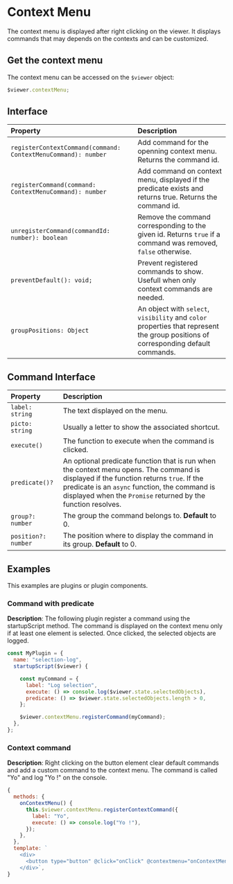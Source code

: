 # Context Menu

The context menu is displayed after right clicking on the viewer. It displays commands that may depends on the contexts and can be customized.

## Get the context menu

The context menu can be accessed on the `$viewer` object:

```javascript
$viewer.contextMenu;
```

## Interface

| Property                                                      | Description                                                                                                                        |
| :------------------------------------------------------------ | :--------------------------------------------------------------------------------------------------------------------------------- |
| `registerContextCommand(command: ContextMenuCommand): number` | Add command for the openning context menu. Returns the command id.                                                                 |
| `registerCommand(command: ContextMenuCommand): number`        | Add command on context menu, displayed if the predicate exists and returns true. Returns the command id.                           |
| `unregisterCommand(commandId: number): boolean`               | Remove the command corresponding to the given id. Returns `true` if a command was removed, `false` otherwise.                      |
| `preventDefault(): void;`                                     | Prevent registered commands to show. Usefull when only context commands are needed.                                                |
| `groupPositions: Object`                                      | An object with `select`, `visibility` and `color` properties that represent the group positions of corresponding default commands. |

## Command Interface

| Property            | Description                                                                                                                                                                                                                                              |
| :------------------ | :------------------------------------------------------------------------------------------------------------------------------------------------------------------------------------------------------------------------------------------------------- |
| `label: string`     | The text displayed on the menu.                                                                                                                                                                                                                          |
| `picto: string`     | Usually a letter to show the associated shortcut.                                                                                                                                                                                                        |
| `execute()`         | The function to execute when the command is clicked.                                                                                                                                                                                                     |
| `predicate()?`      | An optional predicate function that is run when the context menu opens. The command is displayed if the function returns `true`. If the predicate is an `async` function, the command is displayed when the `Promise` returned by the function resolves. |
| `group?: number`    | The group the command belongs to. **Default** to 0.                                                                                                                                                                                                      |
| `position?: number` | The position where to display the command in its group. **Default** to 0.                                                                                                                                                                                |

## Examples

This examples are plugins or plugin components.

### Command with predicate

**Description**: The following plugin register a command using the startupScript method. The command is displayed on the context menu only if at least one element is selected. Once clicked, the selected objects are logged.

```javascript
const MyPlugin = {
  name: "selection-log",
  startupScript($viewer) {

    const myCommand = {
      label: "Log selection",
      execute: () => console.log($viewer.state.selectedObjects),
      predicate: () => $viewer.state.selectedObjects.length > 0,
    };

    $viewer.contextMenu.registerCommand(myCommand);
  },
};
```

### Context command

**Description**: Right clicking on the button element clear default commands and add a custom command to the context menu. The command is called "Yo" and log "Yo !" on the console.

```javascript
{
  methods: {
    onContextMenu() {
      this.$viewer.contextMenu.registerContextCommand({
        label: "Yo",
        execute: () => console.log("Yo !"),
      });
    },
  },
  template: `
    <div>
      <button type="button" @click="onClick" @contextmenu="onContextMenu">Click me!</button>
    </div>`,
}
```
